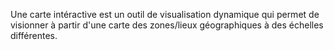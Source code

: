 Une carte intéractive est un outil de visualisation dynamique qui permet de visionner à partir d'une carte des zones/lieux géographiques à des échelles différentes.
